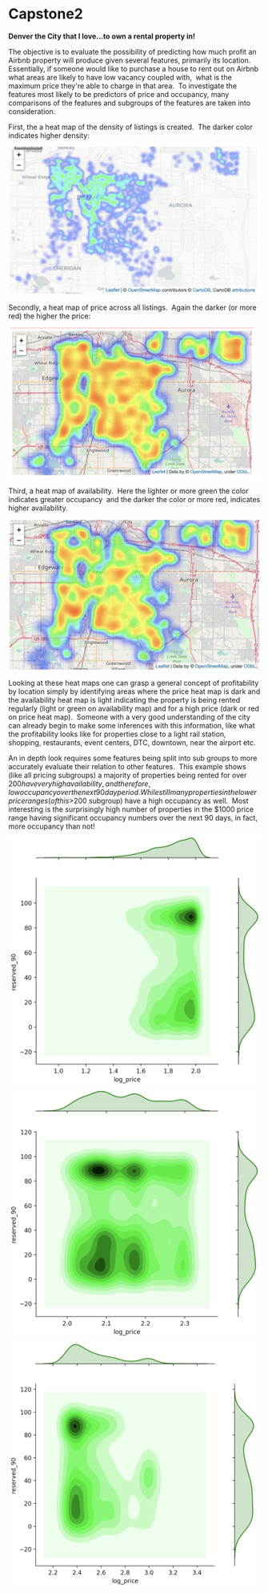 # Capstone2
**Denver the City that I love...to own a rental property in!**

The objective is to evaluate the possibility of predicting how much profit an Airbnb property will produce given several features, primarily its location.  Essentially, if someone would like to purchase a house to rent out on Airbnb what areas are likely to have low vacancy coupled with,  what is the maximum price they're able to charge in that area.  To investigate the features most likely to be predictors of price and occupancy, many comparisons of the features and subgroups of the features are taken into consideration.

First, the a heat map of the density of listings is created.  The darker color indicates higher density:

![density_heat_map](https://github.com/cody1212/Capstone2/blob/master/images/density_heat_map.png)

Secondly, a heat map of price across all listings.  Again the darker (or more red) the higher the price:

![price_heat_map](https://github.com/cody1212/Capstone2/blob/master/images/price_heat_map.png)

Third, a heat map of availability.  Here the lighter or more green the color indicates greater occupancy  and the darker the color or more red, indicates higher availability.

![availability_heat_map](https://github.com/cody1212/Capstone2/blob/master/images/availability_heat_map.png)

Looking at these heat maps one can grasp a general concept of profitability by location simply by identifying areas where the price heat map is dark and the availability heat map is light indicating the property is being rented regularly (light or green on availability map) and for a high price (dark or red on price heat map).  Someone with a very good understanding of the city can already begin to make some inferences with this information, like what the profitability looks like for properties close to a light rail station, shopping, restaurants, event centers, DTC, downtown, near the airport etc.

An in depth look requires some features being split into sub groups to more accurately evaluate their relation to other features.  This example shows (like all pricing subgroups) a majority of properties being rented for over $200 have very high availability, and therefore, low occupancy over the next 90 day period.  While still many properties in the lower price ranges (of this >$200 subgroup) have a high occupancy as well.  Most interesting is the surprisingly high number of properties in the $1000 price range having significant occupancy numbers over the next 90 days, in fact, more occupancy than not!

![under_100_price_range_reservations_joint](https://github.com/cody1212/Capstone2/blob/master/images/under_100_price_range_reservations_joint.png)![100_200_price_range_reservations_joint](https://github.com/cody1212/Capstone2/blob/master/images/100_200_price_range_reservations_joint.png)![over_200](https://github.com/cody1212/Capstone2/blob/master/images/over_200_price_range_reservations_joint.png)